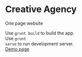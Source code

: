 # Creative Agency
 One page website
 
 Use <code>grunt build</code> to build the app.
 <br>
 Use <code>grunt serve</code> to run development server.
 <br>
 <a target="_blank" href="http://seruf.eu5.org/portfolio/creative-agency/index.html">Demo page</a>